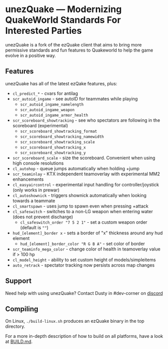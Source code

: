 # unezQuake — Modernizing QuakeWorld Standards For Interested Parties
unezQuake is a fork of the ezQuake client that aims to bring more permissive standards and fun features to Quakeworld to help the game evolve in a positive way.

## Features
unezQuake has all of the latest ezQake features, plus:

 * `cl_predict_*` - cvars for antilag
 * `scr_autoid_ingame` - see autoID for teammates while playing
    * `scr_autoid_ingame_namelength`
    * `scr_autoid_ingame_weapon`
    * `scr_autoid_ingame_armor_health`
 * `scr_scoreboard_showtracking` - see who spectators are following in the scoreboard (experimental)
    * `scr_scoreboard_showtracking_format`
    * `scr_scoreboard_showtracking_namewidth`
    * `scr_scoreboard_showtracking_scale`
    * `scr_scoreboard_showtracking_x`
    * `scr_scoreboard_showtracking_y`
 * `scr_scoreboard_scale` - size the scoreboard. Convenient when using high console resolutions
 * `cl_autohop` - queue jumps automatically when holding +jump
 * `scr_teaminlay` - KTX independent teamoverlay with experimental MM2 enhancements
 * `cl_easyaircontrol` - experimental input handling for controller/joystick (only works in prewar)
 * `cl_autoshownick` - triggers shownick automatically when looking towards a teammate  
 * `cl_smartspawn` - uses jump to spawn even when pressing +attack  
 * `cl_safeswitch` - switches to a non-LG weapon when entering water (does not prevent discharge)  
    * `cl_safeswitch_order "7 5 2 1"` - set a custom weapon order (default is `""`)
 * `hud_[element]_border x` - sets a border of "x" thickness around any hud element  
    * `hud_[element]_border_color "R G B A"` - set color of border
 * `scr_teaminfo_mega_color` - change color of health in teamoverlay value if > 100 hp
 * `cl_model_height` - ability to set custom height of models/simpleitems
 * `auto_retrack` - spectator tracking now persists across map changes

## Support

Need help with using unezQuake? Contact Dusty in #dev-corner on [discord][discord]

## Compiling

On Linux, `./build-linux.sh` produces an ezQuake binary in the top directory. 

For a more in-depth description of how to build on all platforms, have a look at 
[BUILD.md](BUILD.md).


 [nQuake]: http://nquake.com/
 [webchat]: http://webchat.quakenet.org/?channels=#ezquake
 [IRC]: irc://irc.quakenet.org/#ezquake
 [forum]: http://www.quakeworld.nu/forum/8
 [qtv]: http://qtv.quakeworld.nu/
 [nightly]: https://builds.quakeworld.nu/ezquake/snapshots/
 [releases]: https://github.com/ezQuake/ezquake-source/releases
 [issues]: https://github.com/ezQuake/ezquake-source/issues
 [homepage]: https://ezquake.com
 [discord]: http://discord.quake.world/
